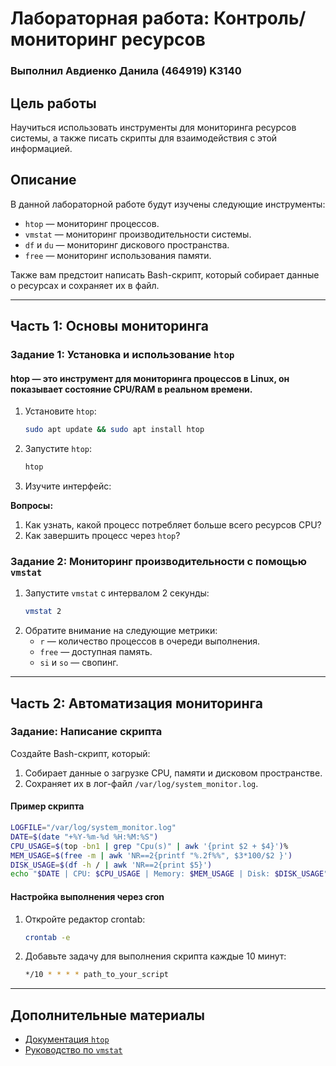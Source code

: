 # Лабораторная работа: Контроль/мониторинг ресурсов 
### Выполнил Авдиенко Данила (464919) K3140

## Цель работы
Научиться использовать инструменты для мониторинга ресурсов системы, а также писать скрипты для взаимодействия с этой информацией.

## Описание
В данной лабораторной работе будут изучены следующие инструменты:
- `htop` — мониторинг процессов.
- `vmstat` — мониторинг производительности системы.
- `df` и `du` — мониторинг дискового пространства.
- `free` — мониторинг использования памяти.

Также вам предстоит написать Bash-скрипт, который собирает данные о ресурсах и сохраняет их в файл.

---

## Часть 1: Основы мониторинга
### Задание 1: Установка и использование `htop`
#### htop — это инструмент для мониторинга процессов в Linux, он показывает состояние CPU/RAM в реальном времени.
1. Установите `htop`:
   ```bash
   sudo apt update && sudo apt install htop
   ```
2. Запустите `htop`:
   ```bash
   htop
   ```
3. Изучите интерфейс:

**Вопросы:**
1. Как узнать, какой процесс потребляет больше всего ресурсов CPU?
2. Как завершить процесс через `htop`?

### Задание 2: Мониторинг производительности с помощью `vmstat`
1. Запустите `vmstat` с интервалом 2 секунды:
   ```bash
   vmstat 2
   ```
2. Обратите внимание на следующие метрики:
   - `r` — количество процессов в очереди выполнения.
   - `free` — доступная память.
   - `si` и `so` — свопинг.

---

## Часть 2: Автоматизация мониторинга

### Задание: Написание скрипта
Создайте Bash-скрипт, который:
1. Собирает данные о загрузке CPU, памяти и дисковом пространстве.
2. Сохраняет их в лог-файл `/var/log/system_monitor.log`.

#### Пример скрипта
```bash
LOGFILE="/var/log/system_monitor.log"
DATE=$(date "+%Y-%m-%d %H:%M:%S")
CPU_USAGE=$(top -bn1 | grep "Cpu(s)" | awk '{print $2 + $4}')%
MEM_USAGE=$(free -m | awk 'NR==2{printf "%.2f%%", $3*100/$2 }')
DISK_USAGE=$(df -h / | awk 'NR==2{print $5}')
echo "$DATE | CPU: $CPU_USAGE | Memory: $MEM_USAGE | Disk: $DISK_USAGE" >> $LOGFILE
```

#### Настройка выполнения через cron
1. Откройте редактор crontab:
   ```bash
   crontab -e
   ```
2. Добавьте задачу для выполнения скрипта каждые 10 минут:
   ```bash
   */10 * * * * path_to_your_script
   ```

---

## Дополнительные материалы
- [Документация `htop`](https://htop.dev/)
- [Руководство по `vmstat`](https://man7.org/linux/man-pages/man8/vmstat.8.html)

